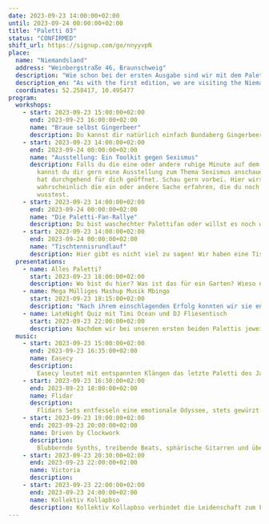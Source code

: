 ```yaml
---
date: 2023-09-23 14:00:00+02:00
until: 2023-09-24 00:00:00+02:00
title: "Paletti 03"
status: "CONFIRMED"
shift_url: https://signup.com/go/nnyyvpN
place:
  name: "Niemandsland"
  address: "Weinbergstraße 46, Braunschweig"
  description: "Wie schon bei der ersten Ausgabe sind wir mit dem Paletti 03 auch dieses Mal im Niemandsland zu Besuch. Das Niemandsland befindet sich bei der Weinbergstraße 64."
  description_en: "As with the first edition, we are visiting the Niemandsland with the Paletti 03 this time as well. The Niemandsland is located at Weinbergstraße 64."
  coordinates: 52.258417, 10.495477
program:
  workshops:
    - start: 2023-09-23 15:00:00+02:00
      end: 2023-09-23 16:00:00+02:00
      name: "Braue selbst Gingerbeer"
      description: Du kannst dir natürlich einfach Bundaberg Gingerbeer kaufen, aber dann zahlst du 1,89€ für eine kleine Flasche. Zudem ist es nicht biologisch und es wird aus Australien importiert. Braue es dir doch einfach selbst. In dem Workshop erfährst du, wie es funktioniert!
    - start: 2023-09-23 14:00:00+02:00
      end: 2023-09-24 00:00:00+02:00
      name: "Ausstellung: Ein Toolkit gegen Sexismus"
      description: Falls du die eine oder andere ruhige Minute auf dem Paletti hast,
        kannst du dir gern eine Ausstellung zum Thema Sexismus anschauen. Sie
        hat durchgehend für dich geöffnet. Schau gern vorbei. Hier wirst du
        wahrscheinlich die ein oder andere Sache erfahren, die du noch nicht
        wusstest.
    - start: 2023-09-23 14:00:00+02:00
      end: 2023-09-24 00:00:00+02:00
      name: "Die Paletti-Fan-Rallye"
      description: Du bist waschechter Palettifan oder willst es noch werden? Dann komm zur Bar und meistere die Paletti-Fan Rallye. Neben nützlichen Tipps gibt es auch kleine Gewinne, Gewinne, Gewinne.
    - start: 2023-09-23 14:00:00+02:00
      end: 2023-09-24 00:00:00+02:00
      name: "Tischtennisrundlauf"
      description: Hier gibt es nicht viel zu sagen! Wir haben eine Tischtennisplatte. Juhu! Rundlauf mit und ohne Sonderregeln? Ihr entscheidet! Pack gern deine Kelle ein.
  presentations:
    - name: Alles Paletti?
      start: 2023-09-23 18:00:00+02:00
      description: Wo bist du hier? Was ist das für ein Garten? Wieso nutzen wir Trenntoiletten und warum ist das Paletti Kleinfestival etwas ganz Besonderes? All dies erfährst du um 18:00 Uhr im Bereich neben der Bar.
    - name: Mega Mülliges Mashup Musik Mbingo
      start: 2023-09-23 18:15:00+02:00
      description: "Nach ihrem einschlagenden Erfolg konnten wir sie endlich auch für uns gewinnen: Die Trash-Gang des Organic Beats präsentiert ihr legendäres Mega Mülliges Mashup Musik Mbingo auf dem paletti. Mit trashigsten Tunes und freshesten Müllfacts liefert die Gang genau die richtige Energy zum Mülltrennen. Auf keinen Fall verpassen!"
    - name: LateNight Quiz mit Timi Ocean und DJ Fliesentisch
      start: 2023-09-23 22:00:00+02:00
      description: Nachdem wir bei unseren ersten beiden Palettis jeweils ein Quiz von DJ Fliesentisch und Timi Ocean zu Gast hatten möchten wir dieses mal die Fusion! Beim Paletti Nummer 3 geben sich die beiden im Duett! Doppelte Power und jede Menge lehrreicher Spaß!
  music:
    - start: 2023-09-23 15:00:00+02:00
      end: 2023-09-23 16:35:00+02:00
      name: Easecy
      description:
        Easecy leutet mit entspannten Klängen das letzte Paletti des Jahres für euch ein. Mit smoothen 105 BPM, netten Tunes und einer Menge guter Vibes versüßt er euch den Nachmittag.
    - start: 2023-09-23 16:30:00+02:00
      end: 2023-09-23 18:00:00+02:00
      name: Flidar
      description:
        Flidars Sets entfesseln eine emotionale Odyssee, stets gewürzt mit unerwarteten Twists und einem Schuss Melancholie. In ihren Downtempo-Klängen verbergen sich Geschichten, die die Seele berühren.
    - start: 2023-09-23 19:00:00+02:00
      end: 2023-09-23 20:00:00+02:00
      name: Driven by Clockwork
      description:
        Blubbernde Synths, treibende Beats, sphärische Gitarren und über allem schwebt ein Hauch von Melancholie - dort, wo die drei Indietronicer von „DRIVEN BY CLOCKWORK“ (DBC) aus Hannover früher die Progkeule schwangen, laden sie heute mit versöhnlicheren Klängen zum Tanzen ein. Dabei singen sie neben Englisch auch mal kurz auf Deutsch und feiern in Klangzitaten Blade Runner.
    - start: 2023-09-23 20:30:00+02:00
      end: 2023-09-23 22:00:00+02:00
      name: Victoria
      description:
    - start: 2023-09-23 22:00:00+02:00
      end: 2023-09-23 24:00:00+02:00
      name: Kollektiv Kollapbso
      description: Kollektiv Kollapbso verbindet die Leidenschaft zum Feiern & zur elektronischen Musik, aber auch der drohende Klimakollaps bewegt uns. Wir versuchen ständig uns für dieses Thema zu sensibilisieren und mehr zu lernen. Das ist manchmal frustrierend und anstrengend. Deshalb nutzen wir das Auflegen, das Tanzen und die Gemeinschaft als Energiequelle, um uns für ein kleines bisschen mehr Gerechtigkeit einzusetzen zu können. Diese Stimmung schicken wir bei unseren Sets direkt zurück auf die Tanzfläche. Beim Paletti Festival spielen wir basslastigen Cosmic Disco nur für euch!
---
```

